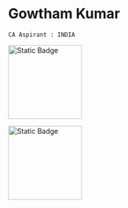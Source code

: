 # Gowtham Kumar

```
CA Aspirant : INDIA
```


<a href="https://instagram.com/Gowtham.0625"><img alt="Static Badge" src="https://img.shields.io/badge/Gowtham%20Kumar-FFFFFF?style=flat-square&logo=instagram&logoColor=white&color=%23E4405F&link=https%3A%2F%2Finstagram.com%2FGowtham.0625" width="150px"></a>

<a href="https://telegram.dog/Gowtham_0625"><img alt="Static Badge" src="https://img.shields.io/badge/Gowtham%20Kumar-FFFFFF?style=flat-square&logo=telegram&logoColor=white&color=%2326A5E4&link=https%3A%2Ftelegram.dog%2FGowtham_0625" width="150px"></a>
